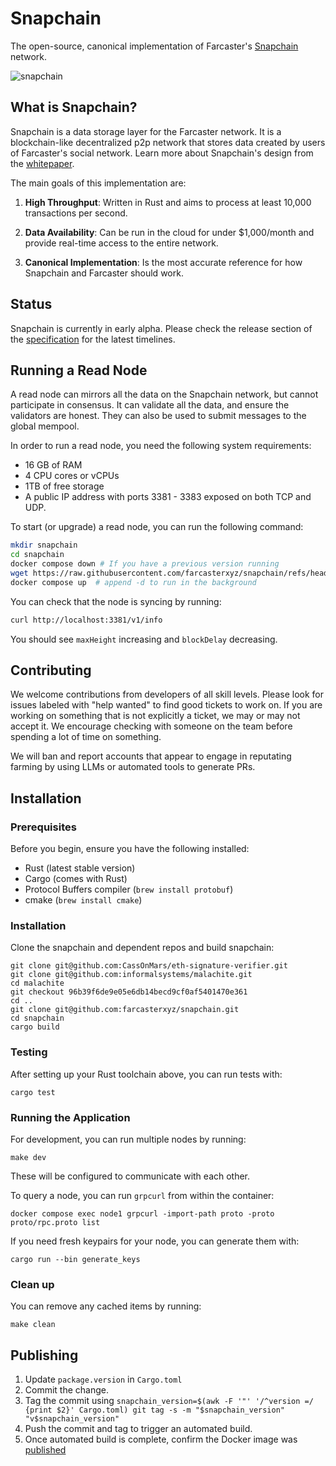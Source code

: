 # Snapchain

The open-source, canonical implementation of Farcaster's [Snapchain](https://github.com/farcasterxyz/protocol/discussions/207) network. 

![snapchain](https://github.com/user-attachments/assets/e5a041db-e3ae-4250-ad6b-7043ad648d34)


<!-- TODO:  links to installation, user docs, contributor docs -->

## What is Snapchain?

Snapchain is a data storage layer for the Farcaster network. It is a blockchain-like decentralized p2p network that stores data created by users of Farcaster's social network. Learn more about Snapchain's design from the [whitepaper](https://github.com/farcasterxyz/protocol/discussions/207).

The main goals of this implementation are:

1. **High Throughput**: Written in Rust and aims to process at least 10,000 transactions per second. 

2. **Data Availability**: Can be run in the cloud for under $1,000/month and provide real-time access to the entire network. 

3. **Canonical Implementation**: Is the most accurate reference for how Snapchain and Farcaster should work. 

## Status 

Snapchain is currently in early alpha. Please check the release section of the [specification](https://github.com/farcasterxyz/protocol/discussions/207) for the latest timelines.

## Running a Read Node

A read node can mirrors all the data on the Snapchain network, but cannot participate in consensus. It can validate 
all the data, and ensure the validators are honest. They can also be used to submit messages to the global mempool.

In order to run a read node, you need the following system requirements:
- 16 GB of RAM
- 4 CPU cores or vCPUs
- 1TB of free storage
- A public IP address with ports 3381 - 3383 exposed on both TCP and UDP. 

To start (or upgrade) a read node, you can run the following command:

```bash
mkdir snapchain
cd snapchain
docker compose down # If you have a previous version running
wget https://raw.githubusercontent.com/farcasterxyz/snapchain/refs/heads/main/docker-compose.read.yml -O docker-compose.yml
docker compose up  # append -d to run in the background
```

You can check that the node is syncing by running:
```bash
curl http://localhost:3381/v1/info
```

You should see `maxHeight` increasing and `blockDelay` decreasing.

## Contributing 

We welcome contributions from developers of all skill levels. Please look for issues labeled with "help wanted" to find good tickets to work on. If you are working on something that is not explicitly a ticket, we may or may not accept it. We encourage checking with someone on the team before spending a lot of time on something. 

We will ban and report accounts that appear to engage in reputating farming by using LLMs or automated tools to generate PRs. 

## Installation

### Prerequisites

Before you begin, ensure you have the following installed:
- Rust (latest stable version)
- Cargo (comes with Rust)
- Protocol Buffers compiler (`brew install protobuf`)
- cmake (`brew install cmake`) 

### Installation

Clone the snapchain and dependent repos and build snapchain:
```
git clone git@github.com:CassOnMars/eth-signature-verifier.git
git clone git@github.com:informalsystems/malachite.git
cd malachite
git checkout 96b39f6de9e05e6db14becd9cf0af5401470e361
cd ..
git clone git@github.com:farcasterxyz/snapchain.git
cd snapchain
cargo build
```

### Testing

After setting up your Rust toolchain above, you can run tests with:

```
cargo test
```

### Running the Application

For development, you can run multiple nodes by running:
```
make dev
```

These will be configured to communicate with each other.

To query a node, you can run `grpcurl` from within the container:

```
docker compose exec node1 grpcurl -import-path proto -proto proto/rpc.proto list
```

If you need fresh keypairs for your node, you can generate them with:

```
cargo run --bin generate_keys
```

### Clean up

You can remove any cached items by running:

```
make clean
```

## Publishing

1. Update `package.version` in `Cargo.toml`
2. Commit the change.
3. Tag the commit using `snapchain_version=$(awk -F '"' '/^version =/ {print $2}' Cargo.toml) git tag -s -m "$snapchain_version" "v$snapchain_version"`
4. Push the commit and tag to trigger an automated build.
5. Once automated build is complete, confirm the Docker image was [published](https://hub.docker.com/r/farcasterxyz/snapchain)
